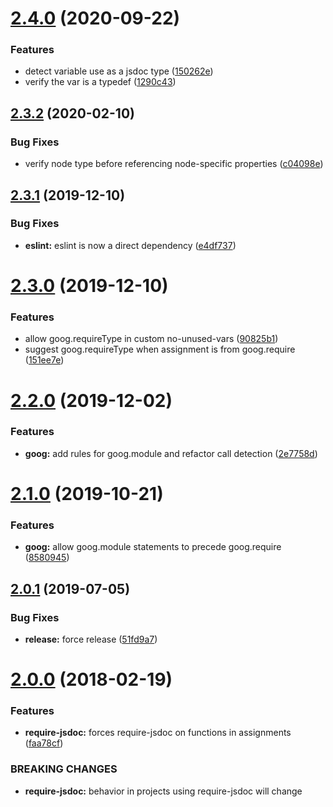 # [2.4.0](https://github.com/ngageoint/eslint-plugin-opensphere/compare/v2.3.2...v2.4.0) (2020-09-22)


### Features

* detect variable use as a jsdoc type ([150262e](https://github.com/ngageoint/eslint-plugin-opensphere/commit/150262eb5a9b772aff65c517c1bc86bdf9408f61))
* verify the var is a typedef ([1290c43](https://github.com/ngageoint/eslint-plugin-opensphere/commit/1290c43081893aada055f27480ed7f6278518634))

## [2.3.2](https://github.com/ngageoint/eslint-plugin-opensphere/compare/v2.3.1...v2.3.2) (2020-02-10)


### Bug Fixes

* verify node type before referencing node-specific properties ([c04098e](https://github.com/ngageoint/eslint-plugin-opensphere/commit/c04098e4108409ca585eddf17a27acf52835a3d7))

## [2.3.1](https://github.com/ngageoint/eslint-plugin-opensphere/compare/v2.3.0...v2.3.1) (2019-12-10)


### Bug Fixes

* **eslint:** eslint is now a direct dependency ([e4df737](https://github.com/ngageoint/eslint-plugin-opensphere/commit/e4df737c6212d63699376d7d7b4bdd5adc8cc73f))

# [2.3.0](https://github.com/ngageoint/eslint-plugin-opensphere/compare/v2.2.0...v2.3.0) (2019-12-10)


### Features

* allow goog.requireType in custom no-unused-vars ([90825b1](https://github.com/ngageoint/eslint-plugin-opensphere/commit/90825b195e571abc70bb55ad52ce271e8c85c561))
* suggest goog.requireType when assignment is from goog.require ([151ee7e](https://github.com/ngageoint/eslint-plugin-opensphere/commit/151ee7efb813b4310ef05833429c61e67afad940))

# [2.2.0](https://github.com/ngageoint/eslint-plugin-opensphere/compare/v2.1.0...v2.2.0) (2019-12-02)


### Features

* **goog:** add rules for goog.module and refactor call detection ([2e7758d](https://github.com/ngageoint/eslint-plugin-opensphere/commit/2e7758d4eca2242b31e7a37c2361de2a4f9eec02))

# [2.1.0](https://github.com/ngageoint/eslint-plugin-opensphere/compare/v2.0.1...v2.1.0) (2019-10-21)


### Features

* **goog:** allow goog.module statements to precede goog.require ([8580945](https://github.com/ngageoint/eslint-plugin-opensphere/commit/8580945a5680ef3e08ad37c5e3de4b3bd8cbd014))

## [2.0.1](https://github.com/ngageoint/eslint-plugin-opensphere/compare/v2.0.0...v2.0.1) (2019-07-05)


### Bug Fixes

* **release:** force release ([51fd9a7](https://github.com/ngageoint/eslint-plugin-opensphere/commit/51fd9a7))

<a name="2.0.0"></a>
# [2.0.0](https://github.com/ngageoint/eslint-plugin-opensphere/compare/v1.0.0...v2.0.0) (2018-02-19)


### Features

* **require-jsdoc:** forces require-jsdoc on functions in assignments ([faa78cf](https://github.com/ngageoint/eslint-plugin-opensphere/commit/faa78cf))


### BREAKING CHANGES

* **require-jsdoc:** behavior in projects using require-jsdoc will change

